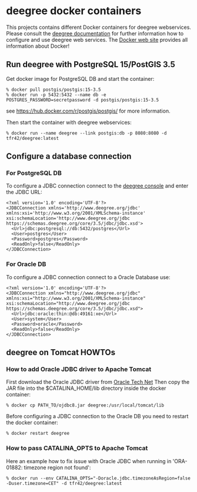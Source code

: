# deegree docker containers

This projects contains different Docker containers for deegree webservices. Please consult the [deegree documentation](https://www.deegree.org/Documentation)
for further information how to configure and use deegree web services. The [Docker web site](https://www.docker.com/)
provides all information about Docker!

## Run deegree with PostgreSQL 15/PostGIS 3.5

Get docker image for PostgreSQL DB and start the container:

    % docker pull postgis/postgis:15-3.5
    % docker run -p 5432:5432 --name db -e POSTGRES_PASSWORD=secretpassword -d postgis/postgis:15-3.5

see https://hub.docker.com/r/postgis/postgis/ for more information.

Then start the container with deegree webservices:

    % docker run --name deegree --link postgis:db -p 8080:8080 -d tfr42/deegree:latest

## Configure a database connection

### For PostgreSQL DB

To configure a JDBC connection connect to the [deegree console](http://localhost:8080/deegree-webservices) and enter the JDBC URL:

```
<?xml version='1.0' encoding='UTF-8'?>
<JDBCConnection xmlns='http://www.deegree.org/jdbc' xmlns:xsi='http://www.w3.org/2001/XMLSchema-instance' xsi:schemaLocation='http://www.deegree.org/jdbc https://schemas.deegree.org/core/3.5/jdbc/jdbc.xsd'>
  <Url>jdbc:postgresql://db:5432/postgres</Url>
  <User>postgres</User>
  <Password>postgres</Password>
  <ReadOnly>false</ReadOnly>
</JDBCConnection>
```

### For Oracle DB

To configure a JDBC connection connect to a Oracle Database use: 

```
<?xml version='1.0' encoding='UTF-8'?>
<JDBCConnection xmlns="http://www.deegree.org/jdbc" xmlns:xsi="http://www.w3.org/2001/XMLSchema-instance" xsi:schemaLocation="http://www.deegree.org/jdbc https://schemas.deegree.org/core/3.5/jdbc/jdbc.xsd">
  <Url>jdbc:oracle:thin:@db:49161:xe</Url>
  <User>system</User>
  <Password>oracle</Password>
  <ReadOnly>false</ReadOnly>
</JDBCConnection>
```

## deegree on Tomcat HOWTOs

### How to add Oracle JDBC driver to Apache Tomcat

First download the Oracle JDBC driver from [Oracle Tech Net](http://www.oracle.com/technetwork/database/features/jdbc/index-091264.html)
Then copy the JAR file into the $CATALINA_HOME/lib directory inside the docker container:

    % docker cp PATH_TO/ojdbc8.jar deegree:/usr/local/tomcat/lib

Before configuring a JDBC connection to the Oracle DB you need to restart the docker container:

    % docker restart deegree
    
### How to pass CATALINA_OPTS to Apache Tomcat

Here an example how to fix issue with Oracle JDBC when running in 'ORA-01882: timezone region not found':
 
    % docker run --env CATALINA_OPTS="-Doracle.jdbc.timezoneAsRegion=false -Duser.timezone=CET" -d tfr42/deegree:latest
